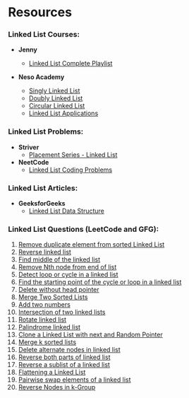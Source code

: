 # Resources  

### Linked List Courses:
- **Jenny**
    - [Linked List Complete Playlist](https://youtube.com/playlist?list=PLLcbVqbhgEc1rAtOQdFeF5xgwe2DC-t1o&feature=shared)

- **Neso Academy**
    - [Singly Linked List](https://youtube.com/playlist?list=PLBlnK6fEyqRi3-lvwLGzcaquOs5OBTCww&feature=shared)
    - [Doubly Linked List](https://youtube.com/playlist?list=PLBlnK6fEyqRg7pacSDMgPn7vDVhz3N1uf&feature=shared)
    - [Circular Linked List](https://youtube.com/playlist?list=PLBlnK6fEyqRjW4jK-CbshJuX20nc_3IaN&feature=shared)
    - [Linked List Applications](https://youtube.com/playlist?list=PLBlnK6fEyqRgFNP3HnaVayBYev4SGPwJs&feature=shared)

### Linked List Problems:
- **Striver** 
    - [Placement Series - Linked List](https://youtube.com/playlist?list=PLBlnK6fEyqRgFNP3HnaVayBYev4SGPwJs&feature=shared)
- **NeetCode**
    - [Linked List Coding Problems](https://youtube.com/playlist?list=PLot-Xpze53leU0Ec0VkBhnf4npMRFiNcB&feature=shared)

### Linked List Articles:
- **GeeksforGeeks**
    - [Linked List Data Structure](https://www.geeksforgeeks.org/data-structures/linked-list/)

### Linked List Questions (LeetCode and GFG):
1. [Remove duplicate element from sorted Linked List](https://practice.geeksforgeeks.org/problems/remove-duplicate-element-from-sorted-linked-list/)
2. [Reverse linked list](https://leetcode.com/problems/reverse-linked-list/)
3. [Find middle of the linked list](https://leetcode.com/problems/middle-of-the-linked-list/)
4. [Remove Nth node from end of list](https://leetcode.com/problems/remove-nth-node-from-end-of-list/)
5. [Detect loop or cycle in a linked list](https://leetcode.com/problems/linked-list-cycle/)
6. [Find the starting point of the cycle or loop in a linked list](https://leetcode.com/problems/linked-list-cycle-ii/)
7. [Delete without head pointer](https://leetcode.com/problems/delete-node-in-a-linked-list/)
8. [Merge Two Sorted Lists](https://leetcode.com/problems/merge-two-sorted-lists/)
9. [Add two numbers](https://leetcode.com/problems/add-two-numbers/)
10. [Intersection of two linked lists](https://leetcode.com/problems/intersection-of-two-linked-lists/)
11. [Rotate linked list](https://leetcode.com/problems/rotate-list/)
12. [Palindrome linked list](https://leetcode.com/problems/palindrome-linked-list/) 
13. [Clone a Linked List with next and Random Pointer](https://leetcode.com/problems/copy-list-with-random-pointer/)
14. [Merge k sorted lists](https://leetcode.com/problems/merge-k-sorted-lists/)
15. [Delete alternate nodes in linked list](https://practice.geeksforgeeks.org/problems/delete-alternate-nodes/)
16. [Reverse both parts of linked list](https://practice.geeksforgeeks.org/problems/reverse-both-parts--170647)
17. [Reverse a sublist of a linked list](https://leetcode.com/problems/reverse-linked-list-ii/)
18. [Flattening a Linked List](https://practice.geeksforgeeks.org/problems/flattening-a-linked-list--170645)
19. [Pairwise swap elements of a linked list](https://practice.geeksforgeeks.org/problems/pairwise-swap-elements-of-a-linked-list-by-swapping-data)
20. [Reverse Nodes in k-Group](https://leetcode.com/problems/reverse-nodes-in-k-group/)
